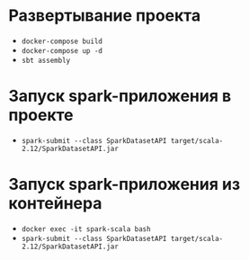 # Развертывание проекта
- ```docker-compose build```
- ```docker-compose up -d```
- ```sbt assembly```

# Запуск spark-приложения в проекте
- ```spark-submit --class SparkDatasetAPI target/scala-2.12/SparkDatasetAPI.jar```

# Запуск spark-приложения из контейнера
- ```docker exec -it spark-scala bash```
- ```spark-submit --class SparkDatasetAPI target/scala-2.12/SparkDatasetAPI.jar```